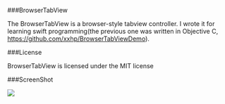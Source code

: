 ###BrowserTabView

The BrowserTabView is a browser-style tabview controller. I wrote it for learning swift programming(the previous one was written in Objective C, https://github.com/xxhp/BrowserTabViewDemo).

###License

BrowserTabView is licensed under the MIT license 

###ScreenShot

<img src="https://github.com/xxhp/BrowserTabViewDemo_swift/blob/master/iOSScreenShot.png">


